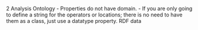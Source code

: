 2
    Analysis
    Ontology
        - Properties do not have domain.
        - If you are only going to define a string for the operators or locations; there is no need to have them as a class, just use a datatype property.
    RDF data

